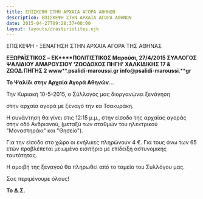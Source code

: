 ```yaml
---
title: ΕΠΙΣΚΕΨΗ ΣΤΗΝ ΑΡΧΑΙΑ ΑΓΟΡΑ ΑΘΗΝΩΝ
description: ΕΠΙΣΚΕΨΗ ΣΤΗΝ ΑΡΧΑΙΑ ΑΓΟΡΑ ΑΘΗΝΩΝ
date: 2015-04-27T09:28:37+00:00
layout: layouts/drastiriotites.njk
---
```

ΕΠΙΣΚΕΨΗ - ΞΕΝΑΓΗΣΗ ΣΤΗΝ ΑΡΧΑΙΑ ΑΓΟΡΑ ΤΗΣ ΑΘΗΝΑΣ
<!-- excerpt -->
**ΕΞΩΡΑΪΣΤΙΚΟΣ –** **EK****ΠΟΛΙΤΙΣΤΙΚΟΣ Μαρούσι, 27/4/2015 ΣΥΛΛΟΓΟΣ ΨΑΛΙΔΙΟΥ ΑΜΑΡΟΥΣΙΟΥ ‘ΖΩΟΔΟΧΟΣ ΠΗΓΗ’ ΧΑΛΚΙΔΙΚΗΣ 17 &amp; ΖΩΟΔ.ΠΗΓΗΣ 2** **www****.****psalidi****-****maroussi****.****gr** **info****@****psalidi****-****maroussi****.****gr**

**Το Ψαλίδι στην Αρχαία Αγορά Αθηνών...**

Την Κυριακή 10-5-2015, ο Σύλλογός μας διοργανώνει ξενάγηση

στην αρχαία αγορά με ξεναγό την κα Τσακυράκη.

Η συνάντηση θα γίνει στις 12:15 μ.μ., στην είσοδο της αρχαίας αγοράς στην οδό Ανδριανού, (μεταξύ των σταθμών του ηλεκτρικού "Μοναστηράκι" και "Θησείο").

Για την είσοδο στο χώρο οι ενήλικες πληρώνουν 4 €. Για τους άνω των 65 ετών προβλέπεται μειωμένο εισιτήριο με επίδειξη αστυνομικής ταυτότητας.

Η αμοιβή της ξεναγού θα πληρωθεί από το ταμείο του Συλλόγου μας.

Σας περιμένουμε όλους!

**Το Δ.Σ.**
